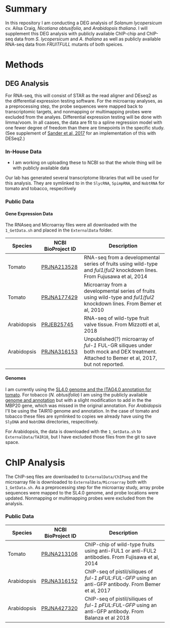 # Summary

In this repository I am conducting a DEG analysis of *Solanum lycopersicum* cv. Ailsa Craig, *Nicotiana obtusifolia*, and *Arabidopsis thaliana*. I will supplement this DEG analysis with publicly available ChIP-chip and ChIP-seq data from *S. lycopersicum* and *A. thaliana* as well as publicly available RNA-seq data from *FRUITFULL* mutants of both speices.

# Methods

## DEG Analysis

For RNA-seq, this will consist of STAR as the read aligner and DEseq2 as the differential expression testing software. For the microarray analyses, as a preprocessing step, the probe sequences were mapped back to transcriptomic targets, and nonmapping or multimapping probes were excluded from the analyes. Differential expression testing will be done with limma/voom. In all caases, the data are fit to a spline regression model with one fewer degree of freedom than there are timepoints in the specific study. (See supplement of [Sander et al, 2017](https://www.ncbi.nlm.nih.gov/pubmed/27797772) for an implementation of this with DESeq2.)

### In-House Data
 - I am working on uploading these to NCBI so that the whole thing will be with publicly available data

Our lab has generated several transcriptome libraries that will be used for this analysis. They are symlinked to in the `SlycRNA`, `SpimpRNA`, and `NobtRNA` for tomato and tobacco, respecitively

### Public Data

#### Gene Expression Data

The RNAseq and Microarray files were all downloaded with the `1_GetData.sh` and placed in the `ExternalData` folder.

| Species | NCBI BioProject ID | Description |
| ------- | ------------------ | ----------- |
| Tomato | [PRJNA213528](https://www.ncbi.nlm.nih.gov/bioproject/PRJNA213528)  | RNA-seq from a developmental series of fruits using wild-type and *ful1*/*ful2* knockdown lines. From Fujusawa et al, 2014 |
| Tomato | [PRJNA177429](https://www.ncbi.nlm.nih.gov/bioproject/PRJNA177429) | Microarray from a developmental series of fruits using wild-type and *ful1*/*ful2* knockdown lines. From Bemer et al, 2010 |
| Arabidopsis | [PRJEB25745](https://www.ncbi.nlm.nih.gov/bioproject/PRJEB25745) | RNA-seq of wild-type fruit valve tissue. From Mizzotti et al, 2018 | 
| Arabidopsis | [PRJNA316153](https://www.ncbi.nlm.nih.gov/bioproject/PRJNA316153) | Unpublished(?) microarray of *ful-1* FUL-GR siliques under both mock and DEX treatment. Attached to Bemer et al, 2017, but not reported. |

#### Genomes

I am currently using the [SL4.0 genome and the ITAG4.0 annotation for tomato](https://solgenomics.net/organism/Solanum_lycopersicum/genome). For tobacco (*N. obtusifolia*) I am using the publicly available [genome and annotation](http://nadh.ice.mpg.de/NaDH/download/overview) but with a slight modification to add in the the MBP20 gene, which was missed in the original annotation. For *Arabidopsis* I'll be using the TAIR10 genome and annotation. In the case of tomato and tobacco these files are symlinked to copies we already have using the `SlyDNA` and `NobtDNA` directories, respecitively. 

For Arabidopsis, the data is downloaded with the `1_GetData.sh` to `ExternalData/TAIR10`, but I have excluded those files from the git to save space.

# ChIP Analysis

The ChIP-seq files are downloaded to `ExternalData/ChIPseq` and the microarray file is downloaded to `ExternalData/Microarray` both with `1_GetData.sh`. As a preprocessing step for the microarray study, array probe sequences were mapped to the SL4.0 genome, and probe locations were updated. Nonmapping or multimapping probes were excluded from the analysis.

### Public Data

| Species | NCBI BioProject ID | Description |
| ------- | ------------------ | ----------- |
| Tomato | [PRJNA213106](https://www.ncbi.nlm.nih.gov/bioproject/PRJNA213106) | ChIP-chip of wild-type fruits using anti-FUL1 or anti-FUL2 antibodies. From Fujisawa et al, 2014 |
| Arabidopsis | [PRJNA316152](https://www.ncbi.nlm.nih.gov/bioproject/PRJNA316152) | ChIP-seq of pistil/siliques of *ful-1 pFUL*:*FUL-GFP* using an anti-GFP antibody. From Bemer et al, 2017 |
| Arabidopsis | [PRJNA427320](https://www.ncbi.nlm.nih.gov/bioproject/PRJNA427320) | ChIP-seq of pistil/siliques of *ful-1 pFUL*:*FUL-GFP* using an anti-GFP antibody. From Balanza et al 2018 |



